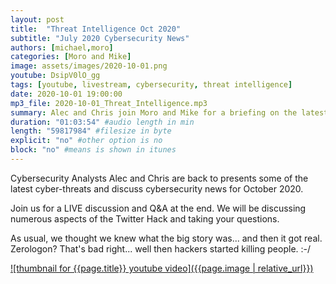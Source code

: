 ```yaml
---
layout: post
title:  "Threat Intelligence Oct 2020"
subtitle: "July 2020 Cybersecurity News"
authors: [michael,moro]
categories: [Moro and Mike]
image: assets/images/2020-10-01.png
youtube: DsipV0lO_gg
tags: [youtube, livestream, cybersecurity, threat intelligence]
date: 2020-10-01 19:00:00
mp3_file: 2020-10-01_Threat_Intelligence.mp3
summary: Alec and Chris join Moro and Mike for a briefing on the latest threats and cybersecurity news for October 2020
duration: "01:03:54" #audio length in min
length: "59817984" #filesize in byte
explicit: "no" #other option is no
block: "no" #means is shown in itunes
---
```

Cybersecurity Analysts Alec and Chris are back to presents some of the latest cyber-threats and discuss cybersecurity news for October 2020.

Join us for a LIVE discussion and Q&A at the end. We will be discussing numerous aspects of the Twitter Hack and taking your questions.

As usual, we thought we knew what the big story was... and then it got real. Zerologon? That's bad right... well then hackers started killing people. :-/

[![thumbnail for {{page.title}} youtube video]({{page.image | relative_url}})](https://youtu.be/{{page.youtube}} "{{page.title}}")
